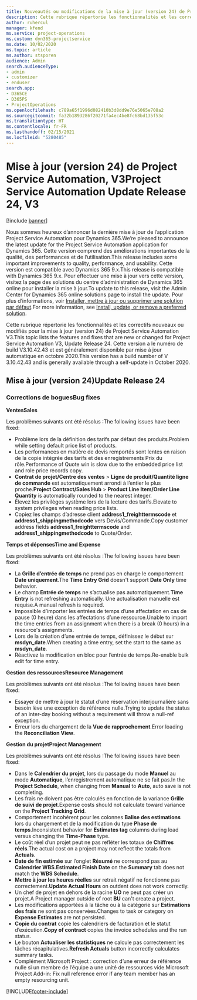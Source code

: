 ```yaml
---
title: Nouveautés ou modifications de la mise à jour (version 24) de Project Service Automation (correctif logiciel), V3
description: Cette rubrique répertorie les fonctionnalités et les correctifs disponibles pour la mise à jour (version 24) de Project Service Automation, V3.
author: ruhercul
manager: kfend
ms.service: project-operations
ms.custom: dyn365-projectservice
ms.date: 10/02/2020
ms.topic: article
ms.author: stsporen
audience: Admin
search.audienceType:
- admin
- customizer
- enduser
search.app:
- D365CE
- D365PS
- ProjectOperations
ms.openlocfilehash: c789a65f1996d082410b3d8dd9e76e5065e708a2
ms.sourcegitcommit: fa32b1893286f20271fa4ec4be8fc68bd135f53c
ms.translationtype: HT
ms.contentlocale: fr-FR
ms.lasthandoff: 02/15/2021
ms.locfileid: "5280485"
---
```

# <a name="project-service-automation-update-release-24-v3"></a><span data-ttu-id="b5f42-103">Mise à jour (version 24) de Project Service Automation, V3</span><span class="sxs-lookup"><span data-stu-id="b5f42-103">Project Service Automation Update Release 24, V3</span></span>

[!include [banner](../includes/psa-now-project-operations.md)]

<span data-ttu-id="b5f42-104">Nous sommes heureux d’annoncer la dernière mise à jour de l’application Project Service Automation pour Dynamics 365.</span><span class="sxs-lookup"><span data-stu-id="b5f42-104">We’re pleased to announce the latest update for the Project Service Automation application for Dynamics 365.</span></span> <span data-ttu-id="b5f42-105">Cette version comprend des améliorations importantes de la qualité, des performances et de l’utilisation.</span><span class="sxs-lookup"><span data-stu-id="b5f42-105">This release includes some important improvements to quality, performance, and usability.</span></span> <span data-ttu-id="b5f42-106">Cette version est compatible avec Dynamics 365 9.x.</span><span class="sxs-lookup"><span data-stu-id="b5f42-106">This release is compatible with Dynamics 365 9.x.</span></span> <span data-ttu-id="b5f42-107">Pour effectuer une mise à jour vers cette version, visitez la page des solutions du centre d’administration de Dynamics 365 online pour installer la mise à jour.</span><span class="sxs-lookup"><span data-stu-id="b5f42-107">To update to this release, visit the Admin Center for Dynamics 365 online solutions page to install the update.</span></span> <span data-ttu-id="b5f42-108">Pour plus d’informations, voir [Installer, mettre à jour ou supprimer une solution par défaut](https://docs.microsoft.com/power-platform/admin/install-remove-preferred-solution).</span><span class="sxs-lookup"><span data-stu-id="b5f42-108">For more information, see [Install, update, or remove a preferred solution](https://docs.microsoft.com/power-platform/admin/install-remove-preferred-solution).</span></span>

<span data-ttu-id="b5f42-109">Cette rubrique répertorie les fonctionnalités et les correctifs nouveaux ou modifiés pour la mise à jour (version 24) de Project Service Automation V3.</span><span class="sxs-lookup"><span data-stu-id="b5f42-109">This topic lists the features and fixes that are new or changed for Project Service Automation V3, Update Release 24.</span></span> <span data-ttu-id="b5f42-110">Cette version a le numéro de build V3.10.42.43 et est généralement disponible par mise à jour automatique en octobre 2020.</span><span class="sxs-lookup"><span data-stu-id="b5f42-110">This version has a build number of V 3.10.42.43 and is generally available through a self-update in October 2020.</span></span>

## <a name="update-release-24"></a><span data-ttu-id="b5f42-111">Mise à jour (version 24)</span><span class="sxs-lookup"><span data-stu-id="b5f42-111">Update Release 24</span></span>

### <a name="bug-fixes"></a><span data-ttu-id="b5f42-112">Corrections de bogues</span><span class="sxs-lookup"><span data-stu-id="b5f42-112">Bug fixes</span></span>

<span data-ttu-id="b5f42-113">**Ventes**</span><span class="sxs-lookup"><span data-stu-id="b5f42-113">**Sales**</span></span>

<span data-ttu-id="b5f42-114">Les problèmes suivants ont été résolus :</span><span class="sxs-lookup"><span data-stu-id="b5f42-114">The following issues have been fixed:</span></span>

- <span data-ttu-id="b5f42-115">Problème lors de la définition des tarifs par défaut des produits.</span><span class="sxs-lookup"><span data-stu-id="b5f42-115">Problem while setting default price list of products.</span></span>
- <span data-ttu-id="b5f42-116">Les performances en matière de devis remportés sont lentes en raison de la copie intégrée des tarifs et des enregistrements Prix du rôle.</span><span class="sxs-lookup"><span data-stu-id="b5f42-116">Performance of Quote win is slow due to the embedded price list and role price records copy.</span></span>
- <span data-ttu-id="b5f42-117">**Contrat de projet/Centre des ventes** > **Ligne de produit/Quantité ligne de commande** est automatiquement arrondi à l’entier le plus proche.</span><span class="sxs-lookup"><span data-stu-id="b5f42-117">**Project Contract/Sales Hub** > **Product Line Item/Order Line Quantity** is automatically rounded to the nearest integer.</span></span>
- <span data-ttu-id="b5f42-118">Élevez les privilèges système lors de la lecture des tarifs.</span><span class="sxs-lookup"><span data-stu-id="b5f42-118">Elevate to system privileges when reading price lists.</span></span>
- <span data-ttu-id="b5f42-119">Copiez les champs d’adresse client **address1_freighttermscode** et **address1_shippingmethodcode** vers Devis/Commande.</span><span class="sxs-lookup"><span data-stu-id="b5f42-119">Copy customer address fields **address1_freighttermscode** and **address1_shippingmethodcode** to Quote/Order.</span></span> 


<span data-ttu-id="b5f42-120">**Temps et dépenses**</span><span class="sxs-lookup"><span data-stu-id="b5f42-120">**Time and Expense**</span></span>

<span data-ttu-id="b5f42-121">Les problèmes suivants ont été résolus :</span><span class="sxs-lookup"><span data-stu-id="b5f42-121">The following issues have been fixed:</span></span>

- <span data-ttu-id="b5f42-122">La **Grille d’entrée de temps** ne prend pas en charge le comportement **Date uniquement**.</span><span class="sxs-lookup"><span data-stu-id="b5f42-122">The **Time Entry Grid** doesn't support **Date Only** time behavior.</span></span>
- <span data-ttu-id="b5f42-123">Le champ **Entrée de temps** ne s’actualise pas automatiquement.</span><span class="sxs-lookup"><span data-stu-id="b5f42-123">**Time Entry** is not refreshing automatically.</span></span> <span data-ttu-id="b5f42-124">Une actualisation manuelle est requise.</span><span class="sxs-lookup"><span data-stu-id="b5f42-124">A manual refresh is required.</span></span>
- <span data-ttu-id="b5f42-125">Impossible d’importer les entrées de temps d’une affectation en cas de pause (0 heure) dans les affectations d’une ressource.</span><span class="sxs-lookup"><span data-stu-id="b5f42-125">Unable to import the time entries from an assignment when there is a break (0 hours) in a resource's assignments.</span></span>
- <span data-ttu-id="b5f42-126">Lors de la création d’une entrée de temps, définissez le début sur **msdyn_date**.</span><span class="sxs-lookup"><span data-stu-id="b5f42-126">When creating a time entry, set the start to the same as **msdyn_date**.</span></span>
- <span data-ttu-id="b5f42-127">Réactivez la modification en bloc pour l’entrée de temps.</span><span class="sxs-lookup"><span data-stu-id="b5f42-127">Re-enable bulk edit for time entry.</span></span>

<span data-ttu-id="b5f42-128">**Gestion des ressources**</span><span class="sxs-lookup"><span data-stu-id="b5f42-128">**Resource Management**</span></span>

<span data-ttu-id="b5f42-129">Les problèmes suivants ont été résolus :</span><span class="sxs-lookup"><span data-stu-id="b5f42-129">The following issues have been fixed:</span></span>

- <span data-ttu-id="b5f42-130">Essayer de mettre à jour le statut d’une réservation interjournalière sans besoin lève une exception de référence nulle.</span><span class="sxs-lookup"><span data-stu-id="b5f42-130">Trying to update the status of an inter-day booking without a requirement will throw a null-ref exception.</span></span>
- <span data-ttu-id="b5f42-131">Erreur lors du chargement de la **Vue de rapprochement**.</span><span class="sxs-lookup"><span data-stu-id="b5f42-131">Error loading the **Reconciliation View**.</span></span>


<span data-ttu-id="b5f42-132">**Gestion du projet**</span><span class="sxs-lookup"><span data-stu-id="b5f42-132">**Project Management**</span></span>

<span data-ttu-id="b5f42-133">Les problèmes suivants ont été résolus :</span><span class="sxs-lookup"><span data-stu-id="b5f42-133">The following issues have been fixed:</span></span>

- <span data-ttu-id="b5f42-134">Dans le **Calendrier du projet**, lors du passage du mode **Manuel** au mode **Automatique**, l’enregistrement automatique ne se fait pas.</span><span class="sxs-lookup"><span data-stu-id="b5f42-134">In the **Project Schedule**, when changing from **Manual** to **Auto**, auto save is not completing.</span></span>
- <span data-ttu-id="b5f42-135">Les frais ne doivent pas être calculés en fonction de la variance **Grille de suivi de projet**.</span><span class="sxs-lookup"><span data-stu-id="b5f42-135">Expense costs should not calculate toward variance on the **Project Tracking Grid**.</span></span>
- <span data-ttu-id="b5f42-136">Comportement incohérent pour les colonnes **Balise des estimations** lors du chargement et de la modification du type **Phase de temps**.</span><span class="sxs-lookup"><span data-stu-id="b5f42-136">Inconsistent behavior for **Estimates tag** columns during load versus changing the **Time-Phase** type.</span></span>
- <span data-ttu-id="b5f42-137">Le coût réel d’un projet peut ne pas refléter les totaux de **Chiffres réels**.</span><span class="sxs-lookup"><span data-stu-id="b5f42-137">The actual cost on a project may not reflect the totals from **Actuals**.</span></span>
- <span data-ttu-id="b5f42-138">**Date de fin estimée** sur l’onglet **Résumé** ne correspond pas au **Calendrier WBS**.</span><span class="sxs-lookup"><span data-stu-id="b5f42-138">**Estimated Finish Date** on the **Summary** tab does not match the **WBS Schedule**.</span></span>
- <span data-ttu-id="b5f42-139">**Mettre à jour les heures réelles** sur retrait négatif ne fonctionne pas correctement.</span><span class="sxs-lookup"><span data-stu-id="b5f42-139">**Update Actual Hours** on outdent does not work correctly.</span></span>
- <span data-ttu-id="b5f42-140">Un chef de projet en dehors de la racine **UO** ne peut pas créer un projet.</span><span class="sxs-lookup"><span data-stu-id="b5f42-140">A Project manager outside of root **BU** can't create a project.</span></span>
- <span data-ttu-id="b5f42-141">Les modifications apportées à la tâche ou à la catégorie sur **Estimations des frais** ne sont pas conservées.</span><span class="sxs-lookup"><span data-stu-id="b5f42-141">Changes to task or category on **Expense Estimates** are not persisted.</span></span>
- <span data-ttu-id="b5f42-142">**Copie du contrat** copie les calendriers de facturation et le statut d’exécution.</span><span class="sxs-lookup"><span data-stu-id="b5f42-142">**Copy of contract** copies the invoice schedules and the run status.</span></span>
- <span data-ttu-id="b5f42-143">Le bouton **Actualiser les statistiques** ne calcule pas correctement les tâches récapitulatives.</span><span class="sxs-lookup"><span data-stu-id="b5f42-143">**Refresh Actuals** button incorrectly calculates summary tasks.</span></span>
- <span data-ttu-id="b5f42-144">Complément Microsoft Project : correction d’une erreur de référence nulle si un membre de l’équipe a une unité de ressources vide.</span><span class="sxs-lookup"><span data-stu-id="b5f42-144">Microsoft Project Add-in: Fix null reference error if any team member has an empty resourcing unit.</span></span>



[!INCLUDE[footer-include](../includes/footer-banner.md)]